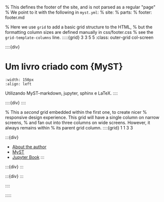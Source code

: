 % This defines the footer of the site, and is not parsed as a regular "page"
% We point to it with the following in `myst.yml`:
% site:
% parts:
% footer: footer.md

% Here we use `grid` to add a basic grid structure to the HTML,
% but the formatting column sizes are defined manually in css/footer.css
% see the `grid-template-columns` line.
:::::{grid} 3 3 5 5
:class: outer-grid col-screen

<!-- Project description -->

::::{div}

# Um livro criado com {MyST}

```{image} ../00_images/logo-wide.svg
:width: 150px
:align: left
```

Utilizando MyST-markdown, jupyter, sphinx e LaTeX.
::::

<!-- Spacer between project description and links columns -->

::::{div}
::::

<!-- Link columns -->

% This a _second_ grid embedded within the first one, to create nicer
% responsive design experience. This grid will have a single column on narrow screens,
% and fan out into three columns on wide screens. However, it always remains within
% its parent grid column.
::::{grid} 1 1 3 3

:::{div}

- [About the author](about_author)
- [MyST](https://mystmd.org)
- [Jupyter Book](https://github.com/jupyter-book)
  :::

:::{div}
:::

:::{div}
:::

::::

:::::
